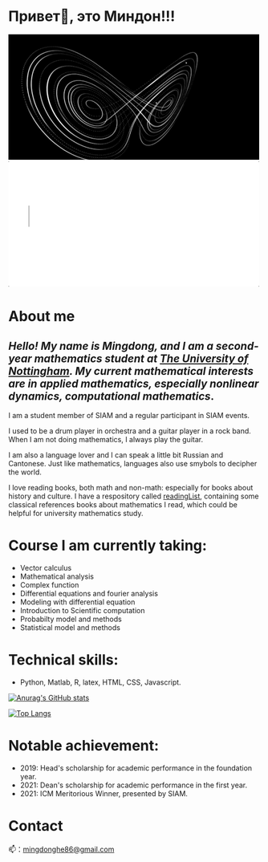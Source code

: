 # Привет👋, это Mиндон!!!
![nonlinear](https://github.com/Homingdung/Homingdung/blob/main/nonlinear.gif)
![text](https://github.com/Homingdung/Homingdung/blob/main/text.gif)
# About me 
## *Hello! My name is Mingdong, and I am a second-year mathematics student at [The University of Nottingham](https://www.nottingham.ac.uk/). My current mathematical interests are in applied mathematics, especially nonlinear dynamics, computational mathematics*. 



I am a student member of SIAM and a regular participant in SIAM events.

I used to be a drum player in orchestra and a guitar player in a rock band. When I am not doing mathematics, I always play the guitar. 

I am also a language lover and I can speak a little bit Russian and Cantonese. Just like mathematics, languages also use smybols to decipher the world.

I love reading books, both math and non-math: especially for books about history and culture. I have a respository called [readingList](https://github.com/Homingdung/readingList), containing some classical references books about mathematics I read, which could be helpful for university mathematics study.


# Course I am currently taking:
+ Vector calculus
+ Mathematical analysis
+ Complex function
+ Differential equations and fourier analysis
+ Modeling with differential equation
+ Introduction to Scientific computation
+ Probabilty model and methods
+ Statistical model and methods


# Technical skills:
+ Python, Matlab, R, latex, HTML, CSS, Javascript.

[![Anurag's GitHub stats](https://github-readme-stats.vercel.app/api?username=Homingdung)](https://github.com/anuraghazra/github-readme-stats)

[![Top Langs](https://github-readme-stats.vercel.app/api/top-langs/?username=Homingdung&layout=compact)](https://github.com/anuraghazra/github-readme-stats)


# Notable achievement:
+ 2019: Head's scholarship for academic performance in the foundation year.
+ 2021: Dean's scholarship for academic performance in the first year.
+ 2021: ICM Meritorious Winner, presented by SIAM.


# Contact
📫：mingdonghe86@gmail.com

<!--
**Peter3822724/Peter3822724** is a ✨ _special_ ✨ repository because its `README.md` (this file) appears on your GitHub profile.

Here are some ideas to get you started:

- 🔭 I’m currently working on ...
- 🌱 I’m currently learning ...
- 👯 I’m looking to collaborate on ...
- 🤔 I’m looking for help with ...
- 💬 Ask me about ...
- 📫 How to reach me: ...
- 😄 Pronouns: ...
- ⚡ Fun fact: ...
-->
